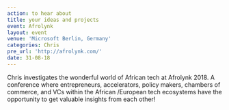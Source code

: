 ```yaml
---
action: to hear about
title: your ideas and projects
event: Afrolynk
layout: event
venue: 'Microsoft Berlin, Germany'
categories: Chris
pre_url: 'http://afrolynk.com/'
date: 31-08-18
---
```


Chris investigates the wonderful world of African tech at Afrolynk 2018\. A conference where entrepreneurs, accelerators, policy makers, chambers of commerce, and VCs within the African /European tech ecosystems have the opportunity to get valuable insights from each other!
